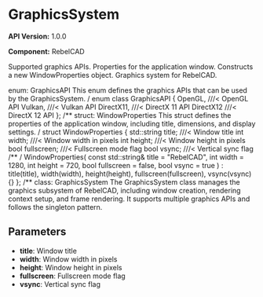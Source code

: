 # GraphicsSystem

**API Version:** 1.0.0

**Component:** RebelCAD

Supported graphics APIs. Properties for the application window. Constructs a new WindowProperties object. Graphics system for RebelCAD.

enum: GraphicsAPI
This enum defines the graphics APIs that can be used by the GraphicsSystem.
/
enum class GraphicsAPI {
    OpenGL,     ///< OpenGL API
    Vulkan,     ///< Vulkan API
    DirectX11,  ///< DirectX 11 API
    DirectX12   ///< DirectX 12 API
};
/**
struct: WindowProperties
This struct defines the properties of the application window,
including title, dimensions, and display settings.
/
struct WindowProperties {
    std::string title;  ///< Window title
    int width;          ///< Window width in pixels
    int height;         ///< Window height in pixels
    bool fullscreen;    ///< Fullscreen mode flag
    bool vsync;         ///< Vertical sync flag
    /**
/
    WindowProperties(
        const std::string& title = "RebelCAD",
        int width = 1280,
        int height = 720,
        bool fullscreen = false,
        bool vsync = true
    ) : title(title), width(width), height(height), fullscreen(fullscreen), vsync(vsync) {}
};
/**
class: GraphicsSystem
The GraphicsSystem class manages the graphics subsystem of RebelCAD,
including window creation, rendering context setup, and frame rendering.
It supports multiple graphics APIs and follows the singleton pattern.

## Parameters

- **title**: Window title
- **width**: Window width in pixels
- **height**: Window height in pixels
- **fullscreen**: Fullscreen mode flag
- **vsync**: Vertical sync flag

